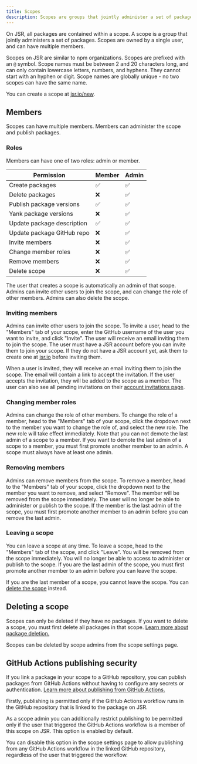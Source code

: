 ```yaml
---
title: Scopes
description: Scopes are groups that jointly administer a set of packages. Learn how to create and manage scopes.
---
```


On JSR, all packages are contained within a scope. A scope is a group that
jointly administers a set of packages. Scopes are owned by a single user, and
can have multiple members.

Scopes on JSR are similar to npm organizations. Scopes are prefixed with an `@`
symbol. Scope names must be between 2 and 20 characters long, and can only
contain lowercase letters, numbers, and hyphens. They cannot start with an
hyphen or digit. Scope names are globally unique - no two scopes can have the
same name.

You can create a scope at [jsr.io/new](/new).

## Members

Scopes can have multiple members. Members can administer the scope and publish
packages.

### Roles

Members can have one of two roles: admin or member.

| Permission                 | Member | Admin |
| -------------------------- | ------ | ----- |
| Create packages            | ✅     | ✅    |
| Delete packages            | ❌     | ✅    |
| Publish package versions   | ✅     | ✅    |
| Yank package versions      | ❌     | ✅    |
| Update package description | ✅     | ✅    |
| Update package GitHub repo | ❌     | ✅    |
| Invite members             | ❌     | ✅    |
| Change member roles        | ❌     | ✅    |
| Remove members             | ❌     | ✅    |
| Delete scope               | ❌     | ✅    |

The user that creates a scope is automatically an admin of that scope. Admins
can invite other users to join the scope, and can change the role of other
members. Admins can also delete the scope.

### Inviting members

Admins can invite other users to join the scope. To invite a user, head to the
"Members" tab of your scope, enter the GitHub username of the user you want to
invite, and click "Invite". The user will receive an email inviting them to join
the scope. The user must have a JSR account before you can invite them to join
your scope. If they do not have a JSR account yet, ask them to create one at
[jsr.io](/) before inviting them.

When a user is invited, they will receive an email inviting them to join the
scope. The email will contain a link to accept the invitation. If the user
accepts the invitation, they will be added to the scope as a member. The user
can also see all pending invitations on their
[account invitations page](/account/invites).

### Changing member roles

Admins can change the role of other members. To change the role of a member,
head to the "Members" tab of your scope, click the dropdown next to the member
you want to change the role of, and select the new role. The new role will take
effect immediately. Note that you can not demote the last admin of a scope to a
member. If you want to demote the last admin of a scope to a member, you must
first promote another member to an admin. A scope must always have at least one
admin.

### Removing members

Admins can remove members from the scope. To remove a member, head to the
"Members" tab of your scope, click the dropdown next to the member you want to
remove, and select "Remove". The member will be removed from the scope
immediately. The user will no longer be able to administer or publish to the
scope. If the member is the last admin of the scope, you must first promote
another member to an admin before you can remove the last admin.

### Leaving a scope

You can leave a scope at any time. To leave a scope, head to the "Members" tab
of the scope, and click "Leave". You will be removed from the scope immediately.
You will no longer be able to access to administer or publish to the scope. If
you are the last admin of the scope, you must first promote another member to an
admin before you can leave the scope.

If you are the last member of a scope, you cannot leave the scope. You can
[delete the scope](#deleting-a-scope) instead.

## Deleting a scope

Scopes can only be deleted if they have no packages. If you want to delete a
scope, you must first delete all packages in that scope.
[Learn more about package deletion.](/docs/packages#deleting-a-package)

Scopes can be deleted by scope admins from the scope settings page.

## GitHub Actions publishing security

If you link a package in your scope to a GitHub repository, you can publish
packages from GitHub Actions without having to configure any secrets or
authentication.
[Learn more about publishing from GitHub Actions.](/docs/publishing-packages#publishing-from-github-actions)

Firstly, publishing is permitted only if the GitHub Actions workflow runs in the
GitHub repository that is linked to the package on JSR.

As a scope admin you can additionally restrict publishing to be permitted only
if the user that triggered the GitHub Actions workflow is a member of this scope
on JSR. This option is enabled by default.

You can disable this option in the scope settings page to allow publishing from
any GitHub Actions workflow in the linked GitHub repository, regardless of the
user that triggered the workflow.
